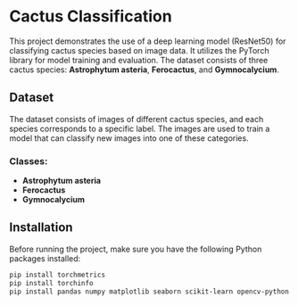 # Cactus Classification

This project demonstrates the use of a deep learning model (ResNet50) for classifying cactus species based on image data. It utilizes the PyTorch library for model training and evaluation. The dataset consists of three cactus species: **Astrophytum asteria**, **Ferocactus**, and **Gymnocalycium**.

## Dataset
The dataset consists of images of different cactus species, and each species corresponds to a specific label. The images are used to train a model that can classify new images into one of these categories.

### Classes:
- **Astrophytum asteria**
- **Ferocactus**
- **Gymnocalycium**

## Installation
Before running the project, make sure you have the following Python packages installed:

```bash
pip install torchmetrics
pip install torchinfo
pip install pandas numpy matplotlib seaborn scikit-learn opencv-python tqdm


